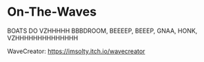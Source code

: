 # On-The-Waves
BOATS DO VZHHHHH BBBDROOM, BEEEEP, BEEEP, GNAA, HONK, VZHHHHHHHHHHHHHH

WaveCreator: https://imsolty.itch.io/wavecreator